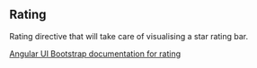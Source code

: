 ## Rating

Rating directive that will take care of visualising a star rating bar.

[Angular UI Bootstrap documentation for rating][angular docs]


[angular docs]: https://angular-ui.github.io/bootstrap/#/rating
